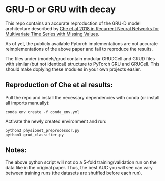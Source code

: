 # GRU-D or GRU with decay

This repo contains an accurate reproduction of the GRU-D model architecture described by [Che et al 2018 in Recurrent Neural Networks for Multivariate Time Series with Missing Values](https://www.nature.com/articles/s41598-018-24271-9).

As of yet, the publicly available Pytorch implementations are not accurate reimplementations of the above paper and fail to reproduce the results.

The files under /models/grud contain modular GRUDCell and GRUD files with similar (but not identical) structure to PyTorch GRU and GRUCell. This should make doplying these modules in your own projects easier.

## Reproduction of Che et al results:

Pull the repo and install the necessary dependencies with conda (or install all imports manually):
```
conda env create -f conda_env.yml
```

Activate the newly created environment and run:
```
python3 physionet_preprocessor.py
python3 grud_classifier.py

```

## Notes:

The above python script will not do a 5-fold training/validation run on the data like in the original paper. Thus, the best AUC you will see can vary between training runs (the datasets are shuffled before each run).
